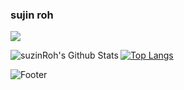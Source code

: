 ### sujin roh
![](https://komarev.com/ghpvc/?username=suzinRoh)


<img align="left" alt="suzinRoh's Github Stats" src="https://github-readme-stats.vercel.app/api?username=suzinRoh&show_icons=true&hide_border=true" />

[![Top Langs](https://github-readme-stats.vercel.app/api/top-langs/?username=suzinRoh&langs_count=5)](https://github.com/anuraghazra/github-readme-stats)

![Footer](https://capsule-render.vercel.app/api?type=waving&color=auto&height=200&section=footer)
  

